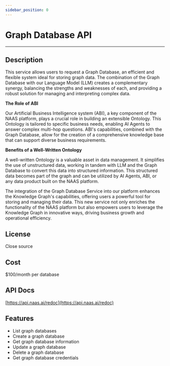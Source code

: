```yaml
---
sidebar_position: 0
---
```


# Graph Database API
---

## Description

This service allows users to request a Graph Database, an efficient and flexible system ideal for storing graph data. The combination of the Graph Database with our Language Model (LLM) creates a complementary synergy, balancing the strengths and weaknesses of each, and providing a robust solution for managing and interpreting complex data.

**The Role of ABI**

Our Artificial Business Intelligence system (ABI), a key component of the NAAS platform, plays a crucial role in building an extensible Ontology. This Ontology is tailored to specific business needs, enabling AI Agents to answer complex multi-hop questions. ABI's capabilities, combined with the Graph Database, allow for the creation of a comprehensive knowledge base that can support diverse business requirements.

**Benefits of a Well-Written Ontology**

A well-written Ontology is a valuable asset in data management. It simplifies the use of unstructured data, working in tandem with LLM and the Graph Database to convert this data into structured information. This structured data becomes part of the graph and can be utilized by AI Agents, ABI, or any data product built on the NAAS platform.

The integration of the Graph Database Service into our platform enhances the Knowledge Graph's capabilities, offering users a powerful tool for storing and managing their data. This new service not only enriches the functionality of the NAAS platform but also empowers users to leverage the Knowledge Graph in innovative ways, driving business growth and operational efficiency.

## License 
Close source

## Cost
$100/month per database

## API Docs
[https://api.naas.ai/redoc](https://api.naas.ai/redoc) 

## Features

* List graph databases
* Create a graph database
* Get graph database information
* Update a graph database
* Delete a graph database
* Get graph database credentials
